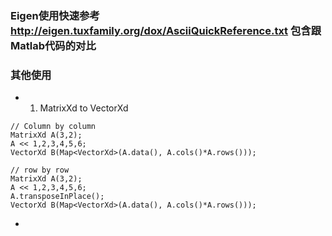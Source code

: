 ### Eigen使用快速参考 http://eigen.tuxfamily.org/dox/AsciiQuickReference.txt 包含跟Matlab代码的对比

### 其他使用

- 1. MatrixXd to VectorXd
```
// Column by column
MatrixXd A(3,2);
A << 1,2,3,4,5,6;
VectorXd B(Map<VectorXd>(A.data(), A.cols()*A.rows()));

// row by row
MatrixXd A(3,2);
A << 1,2,3,4,5,6;
A.transposeInPlace();
VectorXd B(Map<VectorXd>(A.data(), A.cols()*A.rows()));
```
- 


